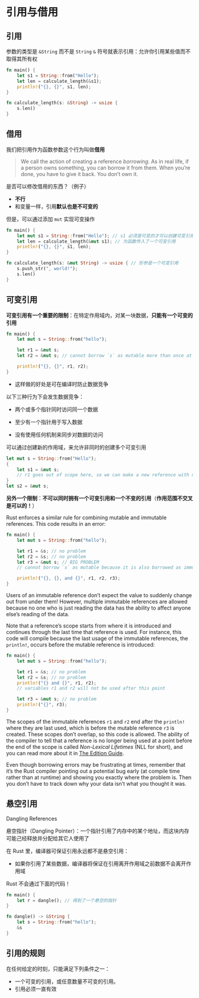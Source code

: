# 引用与借用

## 引用

参数的类型是 `&String` 而不是 `String`
`&` 符号就表示引用：允许你引用某些值而不取得其所有权

```rust
fn main() {
    let s1 = String::from("Hello");
    let len = calculate_length(&s1);
    println!("{}, {}", s1, len);
}

fn calculate_length(s: &String) -> usize {
    s.len()
}
```

## 借用

我们把引用作为函数参数这个行为叫做**借用**

> We call the action of creating a reference *borrowing*. As in real life, if a person owns something, you can borrow it from them. When you’re done, you have to give it back. You don’t own it.

是否可以修改借用的东西？（例子）

- **不行**
- 和变量一样，引用**默认也是不可变的**

但是，可以通过添加 `mut` 实现可变操作

```rust
fn main() {
    let mut s1 = String::from("Hello"); // s1 必须是可变的才可以创建可变引用
    let len = calculate_length(&mut s1); // 为函数传入了一个可变引用
    println!("{}, {}", s1, len);
}

fn calculate_length(s: &mut String) -> usize { // 形参是一个可变引用
    s.push_str(", world!");
    s.len()
}
```

## 可变引用

**可变引用有一个重要的限制**：在特定作用域内，对某一块数据，**只能有一个可变的引用**

```rust
fn main() {
    let mut s = String::from("hello");

    let r1 = &mut s;
    let r2 = &mut s; // cannot borrow `s` as mutable more than once at a time

    println!("{}, {}", r1, r2);
}
```

- 这样做的好处是可在编译时防止数据竞争

以下三种行为下会发生数据竞争：

- 两个或多个指针同时访问同一个数据

- 至少有一个指针用于写入数据

- 没有使用任何机制来同步对数据的访问

可以通过创建新的作用域，来允许非同时的创建多个可变引用

```rust
let mut s = String::from("Hello");
{
    let s1 = &mut s;
    // r1 goes out of scope here, so we can make a new reference with no problems.
}
let s2 = &mut s;
```

**另外一个限制**：**不可以同时拥有一个可变引用和一个不变的引用**（**作用范围不交叉是可以的！**）

Rust enforces a similar rule for combining mutable and immutable references. This code results in an error:

```rust
fn main() {
    let mut s = String::from("hello");

    let r1 = &s; // no problem
    let r2 = &s; // no problem
    let r3 = &mut s; // BIG PROBLEM 
    // cannot borrow `s` as mutable because it is also borrowed as immutable

    println!("{}, {}, and {}", r1, r2, r3);
}
```

Users of an immutable reference don’t expect the value to suddenly change out from under them! However, multiple immutable references are allowed because no one who is just reading the data has the ability to affect anyone else’s reading of the data.

Note that a reference’s scope starts from where it is introduced and continues through the last time that reference is used. For instance, this code will compile because the last usage of the immutable references, the `println!`, occurs before the mutable reference is introduced:

```rust
fn main() {
    let mut s = String::from("hello");

    let r1 = &s; // no problem
    let r2 = &s; // no problem
    println!("{} and {}", r1, r2);
    // variables r1 and r2 will not be used after this point

    let r3 = &mut s; // no problem
    println!("{}", r3);
}
```

The scopes of the immutable references `r1` and `r2` end after the `println!` where they are last used, which is before the mutable reference `r3` is created. These scopes don’t overlap, so this code is allowed. The ability of the compiler to tell that a reference is no longer being used at a point before the end of the scope is called *Non-Lexical Lifetimes* (NLL for short), and you can read more about it in [The Edition Guide](https://doc.rust-lang.org/edition-guide/rust-2018/ownership-and-lifetimes/non-lexical-lifetimes.html).

Even though borrowing errors may be frustrating at times, remember that it’s the Rust compiler pointing out a potential bug early (at compile time rather than at runtime) and showing you exactly where the problem is. Then you don’t have to track down why your data isn’t what you thought it was.

## 悬空引用 

Dangling References

悬空指针（Dangling Pointer）：一个指针引用了内存中的某个地址，而这块内存可能己经释放并分配给其它人使用了

在 Rust 里，编译器可保证引用永远都不是悬空引用：

- 如果你引用了某些数据，编译器将保证在引用离开作用域之前数据不会离开作用域

Rust 不会通过下面的代码！

```rust
fn main() {
    let r = dangle(); // 得到了一个悬空的指针
}

fn dangle() -> &String {
    let s = String::from("hello");
    &s 
}
```

## 引用的规则

在任何给定的时刻，只能满足下列条件之一：

- 一个可变的引用，或任意数量不可变的引用。
- 引用必须一直有效